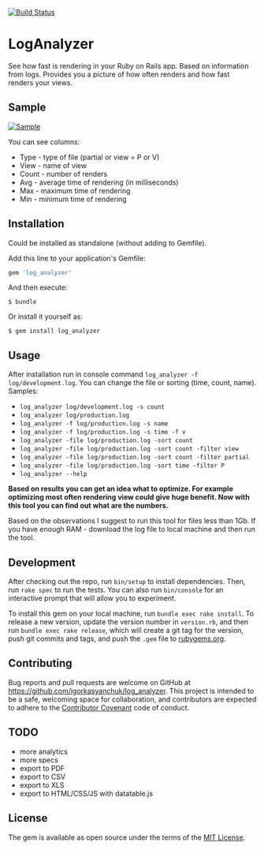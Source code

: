 [![Build Status](https://travis-ci.org/igorkasyanchuk/log_analyzer.svg?branch=master)](https://travis-ci.org/igorkasyanchuk/log_analyzer)

# LogAnalyzer

See how fast is rendering in your Ruby on Rails app. Based on information from logs. Provides you a picture of how often renders and how fast renders your views.

## Sample

[![Sample](https://raw.githubusercontent.com/igorkasyanchuk/log_analyzer/master/docs/screenshot.png)](https://raw.githubusercontent.com/igorkasyanchuk/log_analyzer/master/docs/screenshot.png)

You can see columns:

* Type - type of file (partial or view = P or V)
* View - name of view
* Count - number of renders
* Avg - average time of rendering (in milliseconds)
* Max - maximum time of rendering
* Min - minimum time of rendering

## Installation

Could be installed as standalone (without adding to Gemfile).

Add this line to your application's Gemfile:

```ruby
gem 'log_analyzer'
```

And then execute:

    $ bundle

Or install it yourself as:

    $ gem install log_analyzer

## Usage

After installation run in console command `log_analyzer -f log/development.log`. You can change the file or sorting (time, count, name).
Samples:

* `log_analyzer log/development.log -s count`
* `log_analyzer log/production.log`
* `log_analyzer -f log/production.log -s name`
* `log_analyzer -f log/production.log -s time -f v`
* `log_analyzer -file log/production.log -sort count`
* `log_analyzer -file log/production.log -sort count -filter view`
* `log_analyzer -file log/production.log -sort count -filter partial`
* `log_analyzer -file log/production.log -sort time -filter P`
* `log_analyzer --help`

**Based on results you can get an idea what to optimize. For example optimizing most often rendering view could give huge benefit. Now with this tool you can find out what are the numbers.**

Based on the observations I suggest to run this tool for files less than 1Gb. If you have enough RAM - download the log file to local machine and then run the tool.

## Development

After checking out the repo, run `bin/setup` to install dependencies. Then, run `rake spec` to run the tests. You can also run `bin/console` for an interactive prompt that will allow you to experiment.

To install this gem on your local machine, run `bundle exec rake install`. To release a new version, update the version number in `version.rb`, and then run `bundle exec rake release`, which will create a git tag for the version, push git commits and tags, and push the `.gem` file to [rubygems.org](https://rubygems.org).

## Contributing

Bug reports and pull requests are welcome on GitHub at https://github.com/igorkasyanchuk/log_analyzer. This project is intended to be a safe, welcoming space for collaboration, and contributors are expected to adhere to the [Contributor Covenant](http://contributor-covenant.org) code of conduct.

## TODO

* more analytics
* more specs
* export to PDF
* export to CSV
* export to XLS
* export to HTML/CSS/JS with datatable.js

## License

The gem is available as open source under the terms of the [MIT License](http://opensource.org/licenses/MIT).

